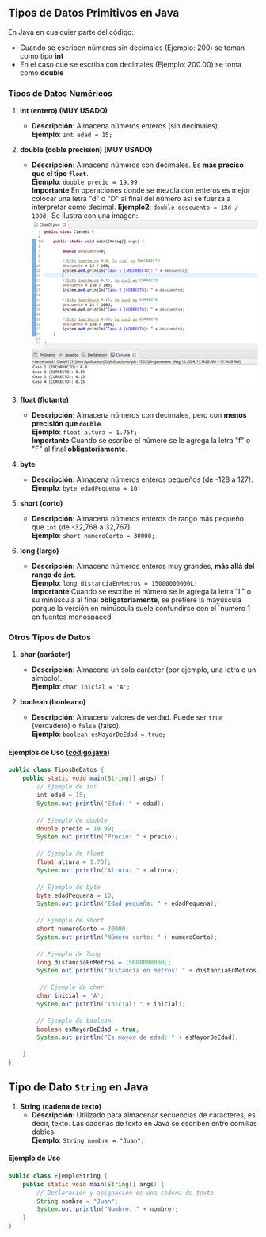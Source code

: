 ## Tipos de Datos Primitivos en Java

En Java en cualquier parte del código: 
- Cuando se escriben números sin decimales (Ejemplo: 200)  se toman como tipo **int** 
- En el caso que se escriba con decimales (Ejemplo: 200.00) se toma como **double**

### Tipos de Datos Numéricos

1. **int (entero) (MUY USADO)**
   - **Descripción**: Almacena números enteros (sin decimales).  
     **Ejemplo**: `int edad = 15;`

2. **double (doble precisión) (MUY USADO)**
   - **Descripción**: Almacena números con decimales. Es **más preciso que el tipo `float`**.  
     **Ejemplo**: `double precio = 19.99;`
     \
     **Importante** En operaciones donde se mezcla con enteros es mejor colocar una letra "d" o "D" al final del número así se fuerza a interpretar como decimal.
     **Ejemplo2**: `double descuento = 18d / 100d;`
     Se ilustra con una imagen:
     ![](images/2024-08-13-11-15-17.png)

3. **float (flotante)**
   - **Descripción**: Almacena números con decimales, pero con **menos precisión que `double`**.  
     **Ejemplo**: `float altura = 1.75f;`
     \
     **Importante** Cuando se escribe el número se le agrega la letra "f" o "F" al final **obligatoriamente**.

4. **byte**
   - **Descripción**: Almacena números enteros pequeños (de -128 a 127).  
     **Ejemplo**: `byte edadPequena = 10;`

5. **short (corto)**
   - **Descripción**: Almacena números enteros de rango más pequeño que `int` (de -32,768 a 32,767).  
     **Ejemplo**: `short numeroCorto = 30000;`

6. **long (largo)**
   - **Descripción**: Almacena números enteros muy grandes, **más allá del rango de `int`**.  
     **Ejemplo**: `long distanciaEnMetros = 15000000000L;`
     \
     **Importante** Cuando se escribe el número se le agrega la letra "L" o su minúscula al final **obligatoriamente**, se prefiere la mayúscula porque la versión en minúscula suele confundirse con el ´numero 1 en fuentes monospaced.

### Otros Tipos de Datos

1. **char (carácter)**
   - **Descripción**: Almacena un solo carácter (por ejemplo, una letra o un símbolo).  
     **Ejemplo**: `char inicial = 'A';`

2. **boolean (booleano)**
   - **Descripción**: Almacena valores de verdad. Puede ser `true` (verdadero) o `false` (falso).  
     **Ejemplo**: `boolean esMayorDeEdad = true;`

#### Ejemplos de Uso ([código java](codigos/codigo_100.md))

```java
public class TiposDeDatos {
    public static void main(String[] args) {
        // Ejemplo de int
        int edad = 15;
        System.out.println("Edad: " + edad);

        // Ejemplo de double
        double precio = 19.99;
        System.out.println("Precio: " + precio);

        // Ejemplo de float
        float altura = 1.75f;
        System.out.println("Altura: " + altura);

        // Ejemplo de byte
        byte edadPequena = 10;
        System.out.println("Edad pequeña: " + edadPequena);

        // Ejemplo de short
        short numeroCorto = 30000;
        System.out.println("Número corto: " + numeroCorto);

        // Ejemplo de long
        long distanciaEnMetros = 15000000000L;
        System.out.println("Distancia en metros: " + distanciaEnMetros);

         // Ejemplo de char
        char inicial = 'A';
        System.out.println("Inicial: " + inicial);

        // Ejemplo de boolean
        boolean esMayorDeEdad = true;
        System.out.println("Es mayor de edad: " + esMayorDeEdad);

    }
}
```
## Tipo de Dato `String` en Java

1. **String (cadena de texto)**
   - **Descripción**: Utilizado para almacenar secuencias de caracteres, es decir, texto. Las cadenas de texto en Java se escriben entre comillas dobles.  
     **Ejemplo**: `String nombre = "Juan";`

#### Ejemplo de Uso

```java
public class EjemploString {
    public static void main(String[] args) {
        // Declaración y asignación de una cadena de texto
        String nombre = "Juan";
        System.out.println("Nombre: " + nombre);
    }
}
```
